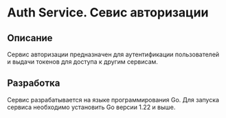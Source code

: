 # Auth Service. Севис авторизации

## Описание
Сервис авторизации предназначен для аутентификации пользователей и выдачи токенов для доступа к другим сервисам.

## Разработка
Сервис разрабатывается на языке программирования Go. Для запуска сервиса необходимо установить Go версии 1.22 и выше.
